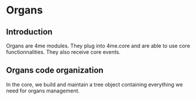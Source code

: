 # Organs

## Introduction

Organs are 4me modules. They plug into 4me.core and are able to use core functionnalities. They also receive core events.

## Organs code organization

In the core, we build and maintain a tree object containing everything we need for organs management.